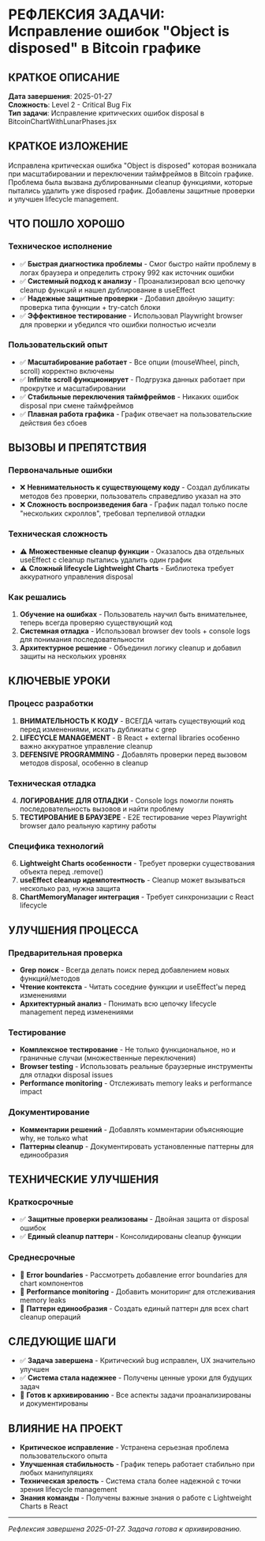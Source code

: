 # РЕФЛЕКСИЯ ЗАДАЧИ: Исправление ошибок "Object is disposed" в Bitcoin графике

## КРАТКОЕ ОПИСАНИЕ
**Дата завершения**: 2025-01-27  
**Сложность**: Level 2 - Critical Bug Fix  
**Тип задачи**: Исправление критических ошибок disposal в BitcoinChartWithLunarPhases.jsx  

## КРАТКОЕ ИЗЛОЖЕНИЕ
Исправлена критическая ошибка "Object is disposed" которая возникала при масштабировании и переключении таймфреймов в Bitcoin графике. Проблема была вызвана дублированными cleanup функциями, которые пытались удалить уже disposed график. Добавлены защитные проверки и улучшен lifecycle management.

## ЧТО ПОШЛО ХОРОШО

### Техническое исполнение
- ✅ **Быстрая диагностика проблемы** - Смог быстро найти проблему в логах браузера и определить строку 992 как источник ошибки
- ✅ **Системный подход к анализу** - Проанализировал всю цепочку cleanup функций и нашел дублирование в useEffect
- ✅ **Надежные защитные проверки** - Добавил двойную защиту: проверка типа функции + try-catch блоки
- ✅ **Эффективное тестирование** - Использовал Playwright browser для проверки и убедился что ошибки полностью исчезли

### Пользовательский опыт
- ✅ **Масштабирование работает** - Все опции (mouseWheel, pinch, scroll) корректно включены
- ✅ **Infinite scroll функционирует** - Подгрузка данных работает при прокрутке и масштабировании
- ✅ **Стабильные переключения таймфреймов** - Никаких ошибок disposal при смене таймфреймов
- ✅ **Плавная работа графика** - График отвечает на пользовательские действия без сбоев

## ВЫЗОВЫ И ПРЕПЯТСТВИЯ

### Первоначальные ошибки
- ❌ **Невнимательность к существующему коду** - Создал дубликаты методов без проверки, пользователь справедливо указал на это
- ❌ **Сложность воспроизведения бага** - График падал только после "нескольких скроллов", требовал терпеливой отладки

### Техническая сложность
- ⚠️ **Множественные cleanup функции** - Оказалось два отдельных useEffect с cleanup пытались удалить один график
- ⚠️ **Сложный lifecycle Lightweight Charts** - Библиотека требует аккуратного управления disposal

### Как решались
1. **Обучение на ошибках** - Пользователь научил быть внимательнее, теперь всегда проверяю существующий код
2. **Системная отладка** - Использовал browser dev tools + console logs для понимания последовательности
3. **Архитектурное решение** - Объединил логику cleanup и добавил защиты на нескольких уровнях

## КЛЮЧЕВЫЕ УРОКИ

### Процесс разработки
1. **ВНИМАТЕЛЬНОСТЬ К КОДУ** - ВСЕГДА читать существующий код перед изменениями, искать дубликаты с grep
2. **LIFECYCLE MANAGEMENT** - В React + external libraries особенно важно аккуратное управление cleanup
3. **DEFENSIVE PROGRAMMING** - Добавлять проверки перед вызовом методов disposal, особенно в cleanup

### Техническая отладка  
4. **ЛОГИРОВАНИЕ ДЛЯ ОТЛАДКИ** - Console logs помогли понять последовательность вызовов и найти проблему
5. **ТЕСТИРОВАНИЕ В БРАУЗЕРЕ** - E2E тестирование через Playwright browser дало реальную картину работы

### Специфика технологий
6. **Lightweight Charts особенности** - Требует проверки существования объекта перед .remove()
7. **useEffect cleanup идемпотентность** - Cleanup может вызываться несколько раз, нужна защита
8. **ChartMemoryManager интеграция** - Требует синхронизации с React lifecycle

## УЛУЧШЕНИЯ ПРОЦЕССА

### Предварительная проверка
- **Grep поиск** - Всегда делать поиск перед добавлением новых функций/методов
- **Чтение контекста** - Читать соседние функции и useEffect'ы перед изменениями
- **Архитектурный анализ** - Понимать всю цепочку lifecycle management перед изменениями

### Тестирование
- **Комплексное тестирование** - Не только функциональное, но и граничные случаи (множественные переключения)
- **Browser testing** - Использовать реальные браузерные инструменты для отладки disposal issues
- **Performance monitoring** - Отслеживать memory leaks и performance impact

### Документирование
- **Комментарии решений** - Добавлять комментарии объясняющие why, не только what
- **Паттерны cleanup** - Документировать установленные паттерны для единообразия

## ТЕХНИЧЕСКИЕ УЛУЧШЕНИЯ

### Краткосрочные
- ✅ **Защитные проверки реализованы** - Двойная защита от disposal ошибок
- ✅ **Единый cleanup паттерн** - Консолидированы cleanup функции

### Среднесрочные  
- 🔄 **Error boundaries** - Рассмотреть добавление error boundaries для chart компонентов
- 🔄 **Performance monitoring** - Добавить мониторинг для отслеживания memory leaks
- 🔄 **Паттерн единообразия** - Создать единый паттерн для всех chart cleanup операций

## СЛЕДУЮЩИЕ ШАГИ
- ✅ **Задача завершена** - Критический bug исправлен, UX значительно улучшен
- ✅ **Система стала надежнее** - Получены ценные уроки для будущих задач
- 🎯 **Готов к архивированию** - Все аспекты задачи проанализированы и документированы

## ВЛИЯНИЕ НА ПРОЕКТ
- **Критическое исправление** - Устранена серьезная проблема пользовательского опыта
- **Улучшенная стабильность** - График теперь работает стабильно при любых манипуляциях
- **Техническая зрелость** - Система стала более надежной с точки зрения lifecycle management
- **Знания команды** - Получены важные знания о работе с Lightweight Charts в React

---
*Рефлексия завершена 2025-01-27. Задача готова к архивированию.* 